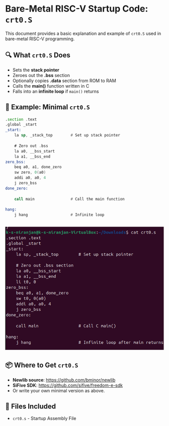 # Bare-Metal RISC-V Startup Code: `crt0.S`

This document provides a basic explanation and example of `crt0.S` used in bare-metal RISC-V programming.

## 🔍 What `crt0.S` Does

- Sets the **stack pointer**
- Zeroes out the **.bss** section
- Optionally copies **.data** section from ROM to RAM
- Calls the **main()** function written in C
- Falls into an **infinite loop** if `main()` returns

## 📄 Example: Minimal `crt0.S`

```asm
.section .text
.global _start
_start:
    la sp, _stack_top        # Set up stack pointer

    # Zero out .bss
    la a0, __bss_start
    la a1, __bss_end
zero_bss:
    beq a0, a1, done_zero
    sw zero, 0(a0)
    addi a0, a0, 4
    j zero_bss
done_zero:

    call main                # Call the main function

hang:
    j hang                   # Infinite loop
```
![Output Startup](Resources/crt0.png)
---

## 📦 Where to Get `crt0.S`

- **Newlib source**: https://github.com/bminor/newlib
- **SiFive SDK**: https://github.com/sifive/freedom-e-sdk
- Or write your own minimal version as above.

## 📁 Files Included

- `crt0.s` - Startup Assembly File
